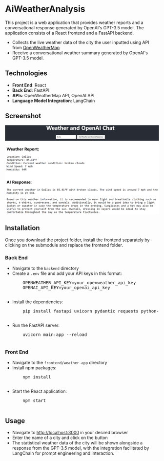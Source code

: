 <h1>AiWeatherAnalysis</h1>
<p>This project is a web application that provides weather reports and a conversational response generated by OpenAI's GPT-3.5 model. The application consists of a React frontend and a FastAPI backend.</p>

<ul>
  <li>Collects the live weather data of the city the user inputted using API from <a href="https://openweathermap.org/">OpenWeatherMap</a></li>
  <li>Receive a conversational weather summary generated by OpenAI's GPT-3.5 model.</li>
</ul>

<h2>Technologies</h2>

<ul>
  <li><strong>Front End</strong>: React</li>
  <li><strong>Back End</strong>: FastAPI</li>
  <li><strong>APIs</strong>: OpenWeatherMap API, OpenAI API</li>
  <li><strong>Language Model Integration</strong>: LangChain</li>
</ul>

<h2>Screenshot</h2>
<img src="screenshot.png" alt="Screenshot of AiWeatherAnalysis application">

<h2>Installation</h2>
Once you download the project folder, install the frontend separately by clicking on the submodule and replace the frontend folder.
<h3>Back End</h3>

<ul>
  <li>Navigate to the <code>backend</code> directory</li>
  <li>Create a <code>.env</code> file and add your API keys in this format:
    <pre>
    OPENWEATHER_API_KEY=your_openweather_api_key
    OPENAI_API_KEY=your_openai_api_key
    </pre>
  </li>
  <li>Install the dependencies:
    <pre>
    pip install fastapi uvicorn pydantic requests python-dotenv langchain-openai
    </pre>
  </li>
  <li>Run the FastAPI server:
    <pre>
    uvicorn main:app --reload
    </pre>
  </li>
</ul>

<h3>Front End</h3>

<ul>
  <li>Navigate to the <code>frontend/weather-app</code> directory</li>
  <li>Install npm packages:
    <pre>
    npm install
    </pre>
  </li>
  <li>Start the React application:
    <pre>
    npm start
    </pre>
  </li>
</ul>

<h2>Usage</h2>

<ul>
  <li>Navigate to <a href="http://localhost:3000">http://localhost:3000</a> in your desired browser</li>
  <li>Enter the name of a city and click on the button</li>
  <li>The statistical weather data of the city will be shown alongside a response from the GPT-3.5 model, with the integration facilitated by LangChain for prompt engineering and interaction.</li>
</ul>
